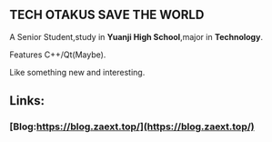 ## TECH OTAKUS SAVE THE WORLD
A Senior Student,study in **Yuanji High School**,major in **Technology**.


Features C++/Qt(Maybe).

Like something new and interesting.

## Links:
### [Blog:https://blog.zaext.top/](https://blog.zaext.top/)

<!--
**ZaeXT/ZaeXT** is a ✨ _special_ ✨ repository because its `README.md` (this file) appears on your GitHub profile.

Here are some ideas to get you started:

- 🔭 I’m currently working on ...
- 🌱 I’m currently learning ...
- 👯 I’m looking to collaborate on ...
- 🤔 I’m looking for help with ...
- 💬 Ask me about ...
- 📫 How to reach me: ...
- 😄 Pronouns: ...
- ⚡ Fun fact: ...
-->
